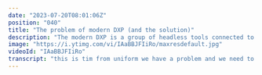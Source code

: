 ```yaml
---
date: "2023-07-20T08:01:06Z"
position: "040"
title: "The problem of modern DXP (and the solution)"
description: "The modern DXP is a group of headless tools connected to each other. This arrangement leaves content editors and marketers frustrated as they need to ask developers to connect services together to create a simple page.\n\nHow do we solve this? We need a low-code or no-code platform that allows content editors to easily compose pages from different headless sources with minimal developer involvement, But at the same time, developers need to love working with this platform, they need the flexibility and the #powerofchoice to choose their tech stack and anything else in the front-end."
image: "https://i.ytimg.com/vi/IAaBBJFIiRo/maxresdefault.jpg"
videoId: "IAaBBJFIiRo"
transcript: "this is tim from uniform we have a problem and we need to talk about it the issue is that marketers and content editors are starting to get a little lost in the huge ecosystem of all these best of breed headless tools that all brands are starting to use now if they want to make a simple page like they used to with a bit of content couple of products some personalization a login they suddenly don't know what to do they have all these tools but they cannot actually see what they're doing so they need to talk to a developer to say hey can you connect all these things for me to actually make a page that i can use and then the developer generally says yeah but i'm in the middle of a sprint i'm completely overloaded that's not going to happen and so frustration is created there's a gap in knowledge and need and platforms and so what we need is a solution we need a platform that is kind of low code or no code even that allows marketers content editors and developers to work together to easily compose pages interesting how would we solve that do you think"
---
```


